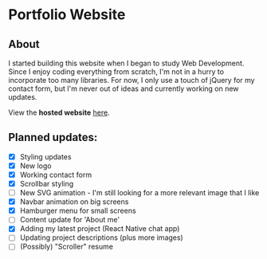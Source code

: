 # Portfolio Website

## About
I started building this website when I began to study Web Development. Since I enjoy coding everything from scratch, I'm not in a hurry to incorporate too many libraries. For now, I only use a touch of jQuery for my contact form, but I'm never out of ideas and currently working on new updates. 

View the **hosted website** [here](https://lillapulay.dev/).

## Planned updates:
- [x] Styling updates
- [x] New logo
- [x] Working contact form 
- [x] Scrollbar styling
- [ ] New SVG animation - I'm still looking for a more relevant image that I like
- [x] Navbar animation on big screens
- [x] Hamburger menu for small screens
- [ ] Content update for 'About me'
- [x] Adding my latest project (React Native chat app)
- [ ] Updating project descriptions (plus more images)
- [ ] (Possibly) "Scroller" resume

